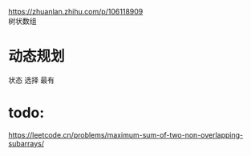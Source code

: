 https://zhuanlan.zhihu.com/p/106118909  
树状数组  



# 动态规划  
状态  选择 最有
  


# todo:
https://leetcode.cn/problems/maximum-sum-of-two-non-overlapping-subarrays/